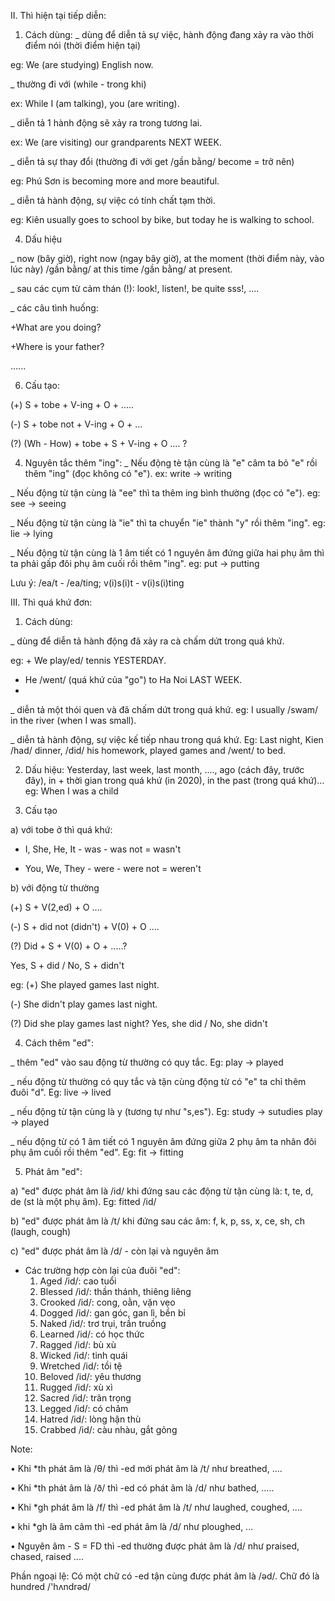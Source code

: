 II. Thì hiện tại tiếp diễn:

1. Cách dùng:
   _ dùng để diễn tả sự việc, hành động đang xảy ra vào thời điểm nói (thời điểm hiện tại)
   
eg: We (are studying) English now.

_ thường đi với (while - trong khi)

ex: While I (am talking), you (are writing).

_ diễn tả 1 hành động sẽ xảy ra trong tương lai.

ex: We (are visiting) our grandparents NEXT WEEK.

_ diễn tả sự thay đổi (thường đi với get /gần bằng/ become = trở nên)

eg: Phú Sơn is becoming more and more beautiful.

_ diễn tả hành động, sự việc có tính chất tạm thời.

eg: Kiên usually goes to school by bike, but today he is walking to school.
	
 4.	Dấu hiệu
    
_ now (bây giờ), right now (ngay bây giờ), at the moment (thời điểm này, vào lúc này) /gần bằng/ at this time /gần bằng/ at present.

_ sau các cụm từ cảm thán (!): look!, listen!, be quite sss!, ....

_ các câu tình huống: 

+What are you doing?

+Where is your father?

......

6.	Cấu tạo:
   
(+) S + tobe + V-ing + O + .....

(-) S + tobe not + V-ing + O + ...

(?) (Wh - How) + tobe + S + V-ing + O .... ?
	
 4.	Nguyên tắc thêm "ing":
_ Nếu động tè tận cùng là "e" câm ta bỏ "e" rồi thêm "ing" (đọc không có "e"). ex: write -> writing

_ Nếu động từ tận cùng là "ee" thì ta thêm ing bình thường (đọc có "e"). eg: see -> seeing

_ Nếu động từ tận cùng là "ie" thì ta chuyển "ie" thành "y" rồi thêm "ing". eg: lie -> lying

_ Nếu động từ tận cùng là 1 âm tiết có 1 nguyên âm đứng giữa hai phụ âm thì ta phải gấp đôi phụ âm cuối rồi thêm "ing". eg: put -> putting

Lưu ý: /ea/t - /ea/ting; v(i)s(i)t - v(i)s(i)ting

III. Thì quá khứ đơn:

1.	Cách dùng:
   
_ dùng để diễn tả hành động đã xảy ra cà chấm dứt trong quá khứ.

eg: + We play/ed/ tennis YESTERDAY.

+ He /went/ (quá khứ của "go") to Ha Noi LAST WEEK.
+ 
_ diễn tả một thói quen và đã chấm dứt trong quá khứ. eg: I usually /swam/ in the river (when I was small).

_ diễn tả hành động, sự việc kế tiếp nhau trong quá khứ. Eg: Last night, Kien /had/ dinner, /did/ his homework, played games and /went/ to bed.

2.	Dấu hiệu: Yesterday, last week, last month, ...., ago (cách đây, trước đây), in + thời gian trong quá khứ (in 2020), in the past (trong quá khứ)... eg: When I was a child

3.	Cấu tạo
   
a) với tobe ở thì quá khứ:

+ I, She, He, It - was - was not = wasn't

+ You, We, They - were - were not = weren't
  
b) với động từ thường 

(+) S + V(2,ed) + O ....

(-) S + did not (didn't) + V(0) + O ....

(?) Did + S + V(0) + O + .....?

Yes, S + did / No, S + didn't

eg: (+) She played games last night.

(-) She didn't play games last night.

(?) Did she play games last night?
Yes, she did / No, she didn't

4.	Cách thêm "ed":

_ thêm "ed" vào sau động từ thường có quy tắc. Eg: play -> played

_ nếu động từ thường có quy tắc và tận cùng động từ có "e" ta chỉ thêm đuôi "d". Eg: live -> lived

_ nếu động từ tận cùng là y (tương tự như "s,es"). Eg: study -> sutudies      play -> played

_ nếu động từ có 1 âm tiết có 1 nguyên âm đứng giữa 2 phụ âm ta nhân đôi phụ âm cuối rồi thêm "ed". Eg: fit -> fitting

5.	Phát âm "ed":
   
a) "ed" được phát âm là /id/ khi đứng sau các động từ tận cùng là: t, te, d, de (st là một phụ âm). Eg: fitted /id/

b) "ed" được phát âm là /t/ khi đứng sau các âm: f, k, p, ss, x, ce, sh, ch (laugh, cough)

c) "ed" được phát âm là /d/ - còn lại và nguyên âm

* Các trường hợp còn lại của đuôi "ed":
	1.	Aged /id/: cao tuổi
	2.	Blessed /id/: thần thánh, thiêng liêng 
	3.	Crooked /id/: cong, oằn, vặn vẹo 
	4.	Dogged /id/: gan góc, gan lì, bền bỉ
	5.	Naked /id/: trơ trụi, trần truồng 
	6.	Learned /id/: có học thức
	7.	Ragged /id/: bù xù
	8.	Wicked /id/: tinh quái
	9.	Wretched /id/: tồi tệ 
	10.	Beloved /id/: yêu thương 
	11.	Rugged /id/: xù xì
	12.	Sacred /id/: trân trọng 
	13.	Legged /id/: có châm
	14.	Hatred /id/: lòng hận thù 
	15.	Crabbed /id/: càu nhàu, gắt gỏng

Note: 

• Khi *th phát âm là /θ/ thì -ed mới phát âm là /t/ như breathed, .... 

• Khi *th phát âm là /ð/ thì -ed có phát âm là /d/ như bathed, .....

• Khi *gh phát âm là /f/ thì -ed phát âm là /t/ như laughed, coughed, .... 

• khi *gh là âm câm thì -ed phát âm là /d/ như ploughed, ... 

• Nguyên âm - S = FD thì -ed thường được phát âm là /d/ như praised, chased, raised ....



Phần ngoại lệ: Có một chữ có -ed tận cùng được phát âm là /əd/. Chữ đó là hundred /'hʌndrəd/
